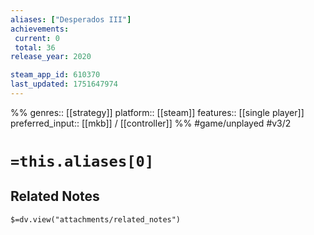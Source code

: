 ```yaml
---
aliases: ["Desperados III"]
achievements:
 current: 0
 total: 36
release_year: 2020

steam_app_id: 610370
last_updated: 1751647974
---
```

%%
genres:: [[strategy]]
platform:: [[steam]]
features:: [[single player]]
preferred_input:: [[mkb]] / [[controller]]
%%
#game/unplayed
#v3/2

# `=this.aliases[0]`
## Related Notes
`$=dv.view("attachments/related_notes")`